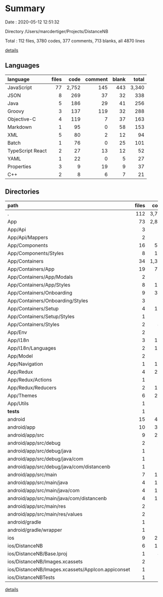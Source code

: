 # Summary

Date : 2020-05-12 12:51:32

Directory /Users/marcdertiger/Projects/DistanceNB

Total : 112 files,  3780 codes, 377 comments, 713 blanks, all 4870 lines

[details](details.md)

## Languages
| language | files | code | comment | blank | total |
| :--- | ---: | ---: | ---: | ---: | ---: |
| JavaScript | 77 | 2,752 | 145 | 443 | 3,340 |
| JSON | 8 | 269 | 37 | 32 | 338 |
| Java | 5 | 186 | 29 | 41 | 256 |
| Groovy | 3 | 137 | 119 | 32 | 288 |
| Objective-C | 4 | 119 | 7 | 37 | 163 |
| Markdown | 1 | 95 | 0 | 58 | 153 |
| XML | 5 | 80 | 2 | 12 | 94 |
| Batch | 1 | 76 | 0 | 25 | 101 |
| TypeScript React | 2 | 27 | 13 | 12 | 52 |
| YAML | 1 | 22 | 0 | 5 | 27 |
| Properties | 3 | 9 | 19 | 9 | 37 |
| C++ | 2 | 8 | 6 | 7 | 21 |

## Directories
| path | files | code | comment | blank | total |
| :--- | ---: | ---: | ---: | ---: | ---: |
| . | 112 | 3,780 | 377 | 713 | 4,870 |
| App | 73 | 2,836 | 136 | 457 | 3,429 |
| App/Api | 3 | 68 | 1 | 25 | 94 |
| App/Api/Mappers | 2 | 20 | 0 | 10 | 30 |
| App/Components | 16 | 536 | 22 | 82 | 640 |
| App/Components/Styles | 8 | 169 | 4 | 20 | 193 |
| App/Containers | 34 | 1,357 | 52 | 233 | 1,642 |
| App/Containers/App | 19 | 796 | 34 | 140 | 970 |
| App/Containers/App/Modals | 2 | 60 | 2 | 8 | 70 |
| App/Containers/App/Styles | 8 | 173 | 4 | 25 | 202 |
| App/Containers/Onboarding | 9 | 395 | 10 | 60 | 465 |
| App/Containers/Onboarding/Styles | 3 | 94 | 0 | 9 | 103 |
| App/Containers/Setup | 4 | 125 | 8 | 29 | 162 |
| App/Containers/Setup/Styles | 1 | 23 | 0 | 3 | 26 |
| App/Containers/Styles | 2 | 41 | 0 | 4 | 45 |
| App/Env | 2 | 20 | 4 | 4 | 28 |
| App/I18n | 3 | 156 | 10 | 30 | 196 |
| App/I18n/Languages | 2 | 120 | 0 | 22 | 142 |
| App/Model | 2 | 13 | 0 | 2 | 15 |
| App/Navigation | 1 | 132 | 1 | 17 | 150 |
| App/Redux | 4 | 219 | 21 | 32 | 272 |
| App/Redux/Actions | 1 | 93 | 21 | 18 | 132 |
| App/Redux/Reducers | 2 | 106 | 0 | 7 | 113 |
| App/Themes | 6 | 265 | 19 | 20 | 304 |
| App/Utils | 1 | 33 | 3 | 4 | 40 |
| __tests__ | 1 | 7 | 4 | 4 | 15 |
| android | 15 | 445 | 169 | 117 | 731 |
| android/app | 10 | 317 | 145 | 78 | 540 |
| android/app/src | 9 | 224 | 31 | 52 | 307 |
| android/app/src/debug | 2 | 65 | 8 | 9 | 82 |
| android/app/src/debug/java | 1 | 59 | 8 | 6 | 73 |
| android/app/src/debug/java/com | 1 | 59 | 8 | 6 | 73 |
| android/app/src/debug/java/com/distancenb | 1 | 59 | 8 | 6 | 73 |
| android/app/src/main | 7 | 159 | 23 | 43 | 225 |
| android/app/src/main/java | 4 | 127 | 21 | 35 | 183 |
| android/app/src/main/java/com | 4 | 127 | 21 | 35 | 183 |
| android/app/src/main/java/com/distancenb | 4 | 127 | 21 | 35 | 183 |
| android/app/src/main/res | 2 | 8 | 2 | 4 | 14 |
| android/app/src/main/res/values | 2 | 8 | 2 | 4 | 14 |
| android/gradle | 1 | 5 | 0 | 1 | 6 |
| android/gradle/wrapper | 1 | 5 | 0 | 1 | 6 |
| ios | 9 | 228 | 13 | 47 | 288 |
| ios/DistanceNB | 6 | 161 | 0 | 21 | 182 |
| ios/DistanceNB/Base.lproj | 1 | 42 | 0 | 1 | 43 |
| ios/DistanceNB/Images.xcassets | 2 | 59 | 0 | 2 | 61 |
| ios/DistanceNB/Images.xcassets/AppIcon.appiconset | 1 | 53 | 0 | 1 | 54 |
| ios/DistanceNBTests | 1 | 51 | 0 | 15 | 66 |

[details](details.md)